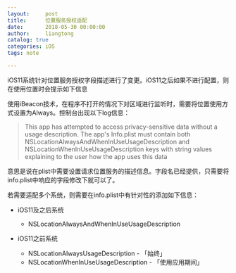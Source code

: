 ```yaml
---
layout:     post
title:      位置服务授权适配
date:       2018-05-30 00:00:00
author:     liangtong
catalog: true
categories: iOS
tags: note

---
```



iOS11系统针对位置服务授权字段描述进行了变更。iOS11之后如果不进行配置，则在使用位置时会提示如下信息

 使用iBeacon技术，在程序不打开的情况下对区域进行监听时，需要将位置使用方式设置为Always。控制台出现以下log信息：

 > This app has attempted to access privacy-sensitive data without a usage description. The app's Info.plist must contain both NSLocationAlwaysAndWhenInUseUsageDescription and NSLocationWhenInUseUsageDescription keys with string values explaining to the user how the app uses this data


意思是说在plist中需要设置请求位置服务的描述信息。字段名已经提供，只需要将info.plist中响应的字段修改下就可以了。

若需要适配多个系统，则需要在info.plist中有针对性的添加如下信息：
 * iOS11及之后系统

     * NSLocationAlwaysAndWhenInUseUsageDescription

 * iOS11之前系统

     * NSLocationAlwaysUsageDescription - 「始终」
     * NSLocationWhenInUseUsageDescription - 「使用应用期间」
